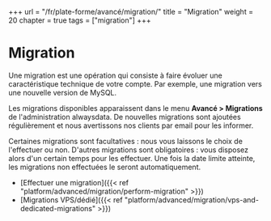 +++
url = "/fr/plate-forme/avancé/migration/"
title = "Migration"
weight = 20
chapter = true
tags = ["migration"]
+++

# Migration

Une migration est une opération qui consiste à faire évoluer une caractéristique technique de votre compte. Par exemple, une migration vers une nouvelle version de MySQL.

Les migrations disponibles apparaissent dans le menu **Avancé > Migrations** de l'administration alwaysdata. De nouvelles migrations sont ajoutées régulièrement et nous avertissons nos clients par email pour les informer.

Certaines migrations sont facultatives : nous vous laissons le choix de l'effectuer ou non. D'autres migrations sont obligatoires : vous disposez alors d'un certain temps pour les effectuer. Une fois la date limite atteinte, les migrations non effectuées le seront automatiquement.


- [Effectuer une migration]({{< ref "platform/advanced/migration/perform-migration" >}})
- [Migrations VPS/dédié]({{< ref "platform/advanced/migration/vps-and-dedicated-migrations" >}})
